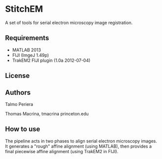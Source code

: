 StitchEM
========
A set of tools for serial electron microscopy image registration.

Requirements
------------
* MATLAB 2013
* FIJI (ImgeJ 1.49p)
* TrakEM2 FIJI plugin (1.0a 2012-07-04)

License
-------

Authors
-------
Talmo Periera

Thomas Macrina, tmacrina <at> princeton.edu

How to use
----------
The pipeline acts in two phases to align serial electron microscopy
images. It generates a "rough" affine alignment (using MATLAB), then
provides a final piecewise affine alignment (using TrakEM2 in FIJI).